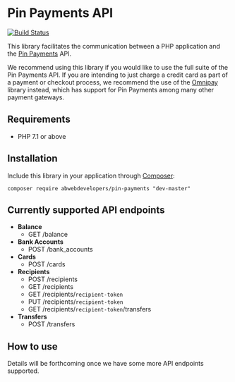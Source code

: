 # Pin Payments API

[<img src="https://api.travis-ci.org/ABWebDevelopers/pin-payments.svg?branch=master" alt="Build Status">](https://travis-ci.org/ABWebDevelopers/pin-payments)

This library facilitates the communication between a PHP application and the [Pin Payments](https://pinpayments.com) API.

We recommend using this library if you would like to use the full suite of the Pin Payments API. If you are intending to just charge a credit card as part of a payment or checkout process, we recommend the use of the [Omnipay](https://omnipay.thephpleague.com/) library instead, which has support for Pin Payments among many other payment gateways.

## Requirements

- PHP 7.1 or above

## Installation

Include this library in your application through [Composer](https://getcomposer.org):

```
composer require abwebdevelopers/pin-payments "dev-master"
```

## Currently supported API endpoints

- **Balance**
  - GET /balance
- **Bank Accounts**
  - POST /bank_accounts
- **Cards**
  - POST /cards
- **Recipients**
  - POST /recipients
  - GET /recipients
  - GET /recipients/`recipient-token`
  - PUT /recipients/`recipient-token`
  - GET /recipients/`recipient-token`/transfers
- **Transfers**
  - POST /transfers

## How to use

Details will be forthcoming once we have some more API endpoints supported.
